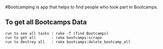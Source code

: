 #Bootcamping is app that helps to find people who took part in Bootcamps. 


## To get all Bootcamps Data 
	run to see all tasks : rake -T (find Bootcamps)
	run to get all       : rake bootcamps:scrape
	run to destroy all   : rake bootcamps:delete_bootcamp_all